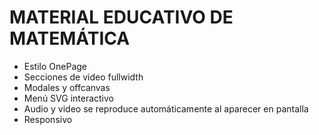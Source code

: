 # MATERIAL EDUCATIVO DE MATEMÁTICA

- Estilo OnePage
- Secciones de video fullwidth
- Modales y offcanvas
- Menú SVG interactivo
- Audio y video se reproduce automáticamente al aparecer en pantalla
- Responsivo
